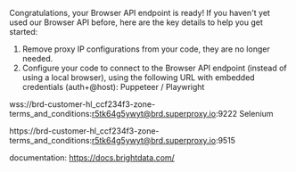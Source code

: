 Congratulations, your Browser API endpoint is ready!
If you haven't yet used our Browser API before, here are the key details to help you get started:
 1. Remove proxy IP configurations from your code, they are no longer needed.
 2. Configure your code to connect to the Browser API endpoint (instead of using a local browser), using the following URL with embedded credentials (auth+@host):
Puppeteer / Playwright

wss://brd-customer-hl_ccf234f3-zone-terms_and_conditions:r5tk64g5ywyt@brd.superproxy.io:9222
Selenium

https://brd-customer-hl_ccf234f3-zone-terms_and_conditions:r5tk64g5ywyt@brd.superproxy.io:9515

documentation: https://docs.brightdata.com/